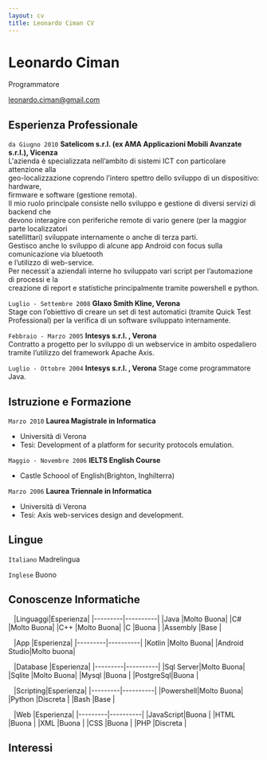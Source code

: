 ```yaml
---
layout: cv
title: Leonardo Ciman CV
---
```

# Leonardo Ciman
Programmatore

<div id="webaddress">
<a href="leonardo.ciman@gmail.com">leonardo.ciman@gmail.com</a>
</div>


## Esperienza Professionale

`da Giugno 2010`
__Satelicom s.r.l. (ex AMA Applicazioni Mobili Avanzate s.r.l.), Vicenza__  
L'azienda è specializzata nell’ambito di sistemi ICT con particolare attenzione alla  
geo-localizzazione coprendo l’intero spettro dello sviluppo di un dispositivo: hardware,  
firmware e software (gestione remota).  
Il mio ruolo principale consiste nello sviluppo e gestione di diversi servizi di backend che  
devono interagire con periferiche remote di vario genere (per la maggior parte localizzatori  
satellittari) sviluppate internamente o anche di terza parti.  
Gestisco anche lo sviluppo di alcune app Android con focus sulla comunicazione via bluetooth  
e l’utilizzo di web-service.  
Per necessit`a aziendali interne ho sviluppato vari script per l’automazione di processi e la  
creazione di report e statistiche principalmente tramite powershell e python.  

`Luglio - Settembre 2008`
__Glaxo Smith Kline, Verona__  
Stage con l’obiettivo di creare un set di test automatici (tramite Quick Test Professional)
per la verifica di un software sviluppato internamente.

`Febbraio - Marzo 2005`
__Intesys s.r.l. , Verona__  
Contratto a progetto per lo sviluppo di un webservice in ambito ospedaliero tramite
l’utilizzo del framework Apache Axis.

`Luglio - Ottobre 2004`
__Intesys s.r.l. , Verona__
Stage come programmatore Java.

## Istruzione e Formazione

`Marzo 2010`
__Laurea Magistrale in Informatica__
- Università di Verona
- Tesi: Development of a platform for security protocols emulation.

`Maggio - Novembre 2006`
__IELTS English Course__
- Castle Schoool of English(Brighton, Inghilterra)

`Marzo 2006`
__Laurea Triennale in Informatica__
- Università di Verona
- Tesi: Axis web-services design and development.


## Lingue

`Italiano`
Madrelingua

`Inglese`
Buono

## Conoscenze Informatiche

` `
|Linguaggi|Esperienza|
|---------|----------|
|Java     |Molto Buona|
|C#       |Molto Buona|
|C++      |Molto Buona|
|C        |Buona      |
|Assembly |Base       |

` `
|App      |Esperienza|
|---------|----------|
|Kotlin   |Molto Buona|
|Android Studio|Molto buona|

` `
|Database |Esperienza|
|---------|----------|
|Sql Server|Molto Buona|
|Sqlite    |Molto Buona|
|Mysql     |Buona      |
|PostgreSql|Buona      |

` `
|Scripting|Esperienza|
|---------|----------|
|Powershell|Molto Buona|
|Python   |Discreta  |
|Bash     |Base      |

` `
|Web      |Esperienza|
|---------|----------|
|JavaScript|Buona    |
|HTML     |Buona     |
|XML      |Buona     |
|CSS      |Buona     |
|PHP      |Discreta  |

## Interessi


<!-- ### Footer

Last updated: May 2013 -->


